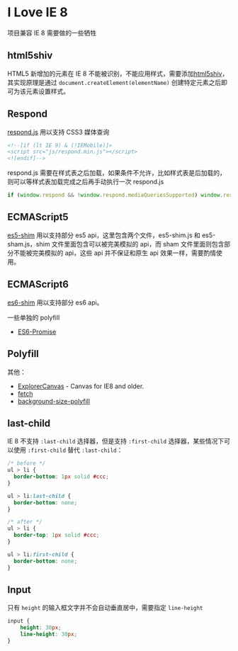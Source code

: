 # I Love IE 8

项目兼容 IE 8 需要做的一些牺牲

## html5shiv

HTML5 新增加的元素在 IE 8 不能被识别，不能应用样式，需要添加[html5shiv](https://github.com/aFarkas/html5shiv)，其实现原理是通过 `document.createElement(elementName)` 创建特定元素之后即可为该元素设置样式。

## Respond

[respond.js](https://github.com/scottjehl/Respond) 用以支持 CSS3 媒体查询

``` html
<!--[if (lt IE 9) & (!IEMobile)]>
<script src="js/respond.min.js"></script>
<![endif]-->
```

respond.js 需要在样式表之后加载，如果条件不允许，比如样式表是后加载的，则可以等样式表加载完成之后再手动执行一次 respond.js

``` javascript
if (window.respond && !window.respond.mediaQueriesSupported) window.respond.update()
```

## ECMAScript5

[es5-shim](https://github.com/es-shims/es5-shim) 用以支持部分 es5 api，这里包含两个文件，es5-shim.js 和 es5-sham.js，shim 文件里面包含可以被完美模拟的 api，而 sham 文件里面则包含部分不能被完美模拟的 api，这些 api 并不保证和原生 api 效果一样，需要酌情使用。

## ECMAScript6

[es6-shim](https://github.com/paulmillr/es6-shim) 用以支持部分 es6 api。

一些单独的 polyfill

* [ES6-Promise](https://github.com/stefanpenner/es6-promise)

## Polyfill

其他：

* [ExplorerCanvas](https://github.com/arv/ExplorerCanvas) - Canvas for IE8 and older.
* [fetch](https://github.com/github/fetch)
* [background-size-polyfill](https://github.com/louisremi/background-size-polyfill)

## last-child

IE 8 不支持 `:last-child` 选择器，但是支持 `:first-child` 选择器，某些情况下可以使用 `:first-child` 替代 `:last-child`：

``` css
/* before */
ul > li {
  border-bottom: 1px solid #ccc;
}

ul > li:last-child {
  border-bottom: none;
}

/* after */
ul > li {
  border-top: 1px solid #ccc;
}

ul > li:first-child {
  border-bottom: none;
}
```

## Input

只有 `height` 的输入框文字并不会自动垂直居中，需要指定 `line-height`

``` css
input {
	height: 30px;
	line-height: 30px;
}
```
